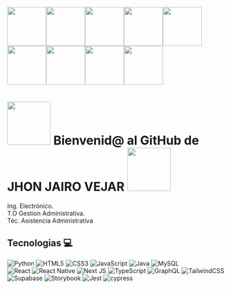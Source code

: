 <img src="https://media.giphy.com/media/80GZsU571iy58ydVbn/giphy.gif" width="90"/><img src="https://media.giphy.com/media/80GZsU571iy58ydVbn/giphy.gif" width="90"/><img src="https://media.giphy.com/media/80GZsU571iy58ydVbn/giphy.gif" width="90"/><img src="https://media.giphy.com/media/80GZsU571iy58ydVbn/giphy.gif" width="90"/><img src="https://media.giphy.com/media/80GZsU571iy58ydVbn/giphy.gif" width="90"/><img src="https://media.giphy.com/media/80GZsU571iy58ydVbn/giphy.gif" width="90"/><img src="https://media.giphy.com/media/80GZsU571iy58ydVbn/giphy.gif" width="90"/><img src="https://media.giphy.com/media/80GZsU571iy58ydVbn/giphy.gif" width="90"/><img src="https://media.giphy.com/media/80GZsU571iy58ydVbn/giphy.gif" width="90"/>
# <img src="https://media.giphy.com/media/sAv1QowlCWId5aZv1g/giphy.gif" width="100"/> Bienvenid@ al GitHub de JHON JAIRO VEJAR  <img src="https://media.giphy.com/media/oxQD2CFOuXXtKAm7UH/giphy.gif" width="100"/>
 Ing. Electrónico.   
 T.O Gestion Administrativa.   
 Téc. Asistencia Administrativa

## Tecnologias 💻
![Python](https://img.shields.io/badge/python-3670A0?style=for-the-badge&logo=python&logoColor=ffdd54)
![HTML5](https://img.shields.io/badge/html5-%23E34F26.svg?style=for-the-badge&logo=html5&logoColor=white)
![CSS3](https://img.shields.io/badge/css3-%231572B6.svg?style=for-the-badge&logo=css3&logoColor=white)
![JavaScript](https://img.shields.io/badge/javascript-%23323330.svg?style=for-the-badge&logo=javascript&logoColor=%23F7DF1E)
![Java](https://img.shields.io/badge/java-%23ED8B00.svg?style=for-the-badge&logo=openjdk&logoColor=white)
![MySQL](https://img.shields.io/badge/mysql-%2300f.svg?style=for-the-badge&logo=mysql&logoColor=white)
<br/>
![React](https://img.shields.io/badge/react-%2320232a.svg?style=for-the-badge&logo=react&logoColor=%2361DAFB)
![React Native](https://img.shields.io/badge/react_native-%2320232a.svg?style=for-the-badge&logo=react&logoColor=%2361DAFB)
![Next JS](https://img.shields.io/badge/Next-black?style=for-the-badge&logo=next.js&logoColor=white)
![TypeScript](https://img.shields.io/badge/typescript-%23007ACC.svg?style=for-the-badge&logo=typescript&logoColor=white)
![GraphQL](https://img.shields.io/badge/-GraphQL-E10098?style=for-the-badge&logo=graphql&logoColor=white)
![TailwindCSS](https://img.shields.io/badge/tailwindcss-%2338B2AC.svg?style=for-the-badge&logo=tailwind-css&logoColor=white)
<br/>
![Supabase](https://img.shields.io/badge/Supabase-3ECF8E?style=for-the-badge&logo=supabase&logoColor=white)
![Storybook](https://img.shields.io/badge/-Storybook-FF4785?style=for-the-badge&logo=storybook&logoColor=white)
![Jest](https://img.shields.io/badge/-jest-%23C21325?style=for-the-badge&logo=jest&logoColor=white)
![cypress](https://img.shields.io/badge/-cypress-%23E5E5E5?style=for-the-badge&logo=cypress&logoColor=058a5e)
<!--
**Vejar000x/Vejar000x** is a ✨ _special_ ✨ repository because its `README.md` (this file) appears on your GitHub profile.

Here are some ideas to get you started:

- 🔭 I’m currently working on ...
- 🌱 I’m currently learning ...
- 👯 I’m looking to collaborate on ...
- 🤔 I’m looking for help with ...
- 💬 Ask me about ...
- 📫 How to reach me: ...
- 😄 Pronouns: ...
- ⚡ Fun fact: ...
-->
